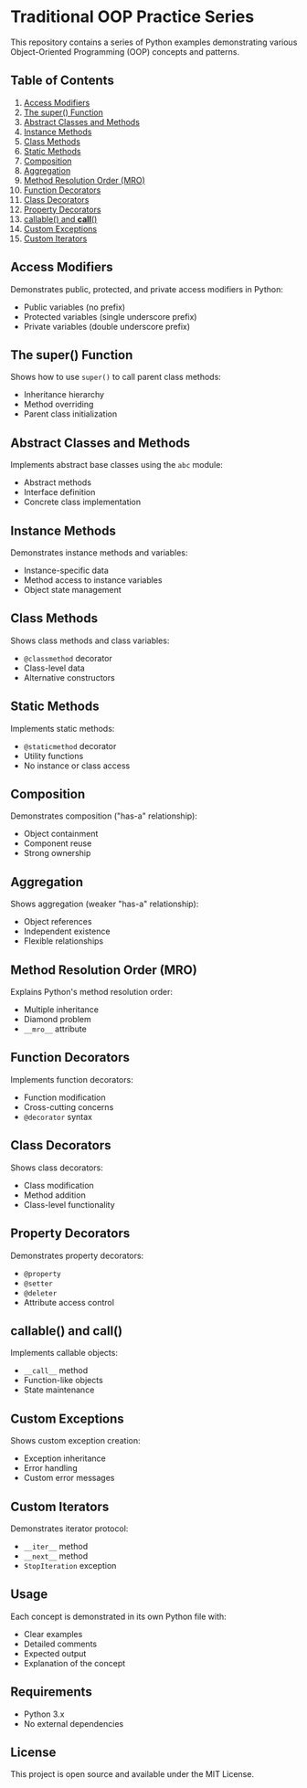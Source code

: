 # Traditional OOP Practice Series

This repository contains a series of Python examples demonstrating various Object-Oriented Programming (OOP) concepts and patterns.

## Table of Contents

1. [Access Modifiers](#access-modifiers)
2. [The super() Function](#the-super-function)
3. [Abstract Classes and Methods](#abstract-classes-and-methods)
4. [Instance Methods](#instance-methods)
5. [Class Methods](#class-methods)
6. [Static Methods](#static-methods)
7. [Composition](#composition)
8. [Aggregation](#aggregation)
9. [Method Resolution Order (MRO)](#method-resolution-order-mro)
10. [Function Decorators](#function-decorators)
11. [Class Decorators](#class-decorators)
12. [Property Decorators](#property-decorators)
13. [callable() and __call__()](#callable-and-__call__)
14. [Custom Exceptions](#custom-exceptions)
15. [Custom Iterators](#custom-iterators)

## Access Modifiers

Demonstrates public, protected, and private access modifiers in Python:
- Public variables (no prefix)
- Protected variables (single underscore prefix)
- Private variables (double underscore prefix)

## The super() Function

Shows how to use `super()` to call parent class methods:
- Inheritance hierarchy
- Method overriding
- Parent class initialization

## Abstract Classes and Methods

Implements abstract base classes using the `abc` module:
- Abstract methods
- Interface definition
- Concrete class implementation

## Instance Methods

Demonstrates instance methods and variables:
- Instance-specific data
- Method access to instance variables
- Object state management

## Class Methods

Shows class methods and class variables:
- `@classmethod` decorator
- Class-level data
- Alternative constructors

## Static Methods

Implements static methods:
- `@staticmethod` decorator
- Utility functions
- No instance or class access

## Composition

Demonstrates composition ("has-a" relationship):
- Object containment
- Component reuse
- Strong ownership

## Aggregation

Shows aggregation (weaker "has-a" relationship):
- Object references
- Independent existence
- Flexible relationships

## Method Resolution Order (MRO)

Explains Python's method resolution order:
- Multiple inheritance
- Diamond problem
- `__mro__` attribute

## Function Decorators

Implements function decorators:
- Function modification
- Cross-cutting concerns
- `@decorator` syntax

## Class Decorators

Shows class decorators:
- Class modification
- Method addition
- Class-level functionality

## Property Decorators

Demonstrates property decorators:
- `@property`
- `@setter`
- `@deleter`
- Attribute access control

## callable() and __call__()

Implements callable objects:
- `__call__` method
- Function-like objects
- State maintenance

## Custom Exceptions

Shows custom exception creation:
- Exception inheritance
- Error handling
- Custom error messages

## Custom Iterators

Demonstrates iterator protocol:
- `__iter__` method
- `__next__` method
- `StopIteration` exception

## Usage

Each concept is demonstrated in its own Python file with:
- Clear examples
- Detailed comments
- Expected output
- Explanation of the concept

## Requirements

- Python 3.x
- No external dependencies

## License

This project is open source and available under the MIT License. 